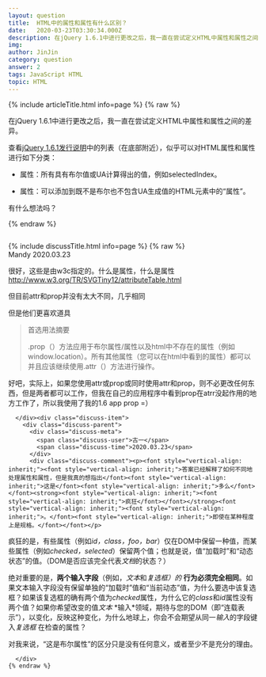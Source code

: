 ```yaml
---
layout: question
title:  HTML中的属性和属性有什么区别？
date:   2020-03-23T03:30:34.000Z
description: 在jQuery 1.6.1中进行更改之后，我一直在尝试定义HTML中属性和属性之间的差异。查看jQuery 1.6.1发行说明中的列表（在底部附近），...
img: 
author: JinJin
category: question
answer: 2
tags: JavaScript HTML
topic: HTML
---
```

<div class="article-root">
  <div class="article">
    {% include articleTitle.html info=page %}
    {% raw %}
    <div class="article-content"><p><font style="vertical-align: inherit;"><font style="vertical-align: inherit;">在jQuery 1.6.1中进行更改之后，我一直在尝试定义HTML中属性和属性之间的差异。</font></font></p>

<p><font style="vertical-align: inherit;"><font style="vertical-align: inherit;">查看</font></font><a href="http://blog.jquery.com/2011/05/12/jquery-1-6-1-released/" rel="noreferrer"><font style="vertical-align: inherit;"><font style="vertical-align: inherit;">jQuery 1.6.1发行说明</font></font></a><font style="vertical-align: inherit;"><font style="vertical-align: inherit;">中的列表</font><font style="vertical-align: inherit;">（在底部附近），似乎可以对HTML属性和属性进行如下分类：</font></font></p>

<ul>
<li><p><font style="vertical-align: inherit;"><font style="vertical-align: inherit;">属性：所有具有布尔值或UA计算得出的值，例如selectedIndex。 </font></font></p></li>
<li><p><font style="vertical-align: inherit;"><font style="vertical-align: inherit;">属性：可以添加到既不是布尔也不包含UA生成值的HTML元素中的“属性”。</font></font></p></li>
</ul>

<p><font style="vertical-align: inherit;"><font style="vertical-align: inherit;">有什么想法吗？</font></font></p></div>
    {% endraw %}
  </div>
  <p style="height: 0;width:0;overflow: hidden;"> 第2732篇《HTML中的属性和属性有什么区别？》来自Winter(https://github.com/aiyld/aiyld.github.io)的站点</p>
  <div class="discuss-wrapper">
    {% include discussTitle.html info=page %}
    {% raw %}
    <div class="discuss-item">
        <div class="discuss-parent">
          <div class="discuss-meta">
            <span class="discuss-user">Mandy</span>
            <span class="discuss-time">2020.03.23</span>
          </div>
          <div class="discuss-comment"><p><font style="vertical-align: inherit;"><font style="vertical-align: inherit;">很好，这些是由w3c指定的。什么是属性，什么是属性 
 </font></font><a href="http://www.w3.org/TR/SVGTiny12/attributeTable.html" rel="nofollow noreferrer"><font style="vertical-align: inherit;"><font style="vertical-align: inherit;">http://www.w3.org/TR/SVGTiny12/attributeTable.html</font></font></a></p>

<p><font style="vertical-align: inherit;"><font style="vertical-align: inherit;">但目前attr和prop并没有太大不同，几乎相同 </font></font></p>

<p><font style="vertical-align: inherit;"><font style="vertical-align: inherit;">但是他们更喜欢道具</font></font></p>

<blockquote>
  <p><font style="vertical-align: inherit;"><font style="vertical-align: inherit;">首选用法摘要</font></font></p>
  
  <p><font style="vertical-align: inherit;"><font style="vertical-align: inherit;">.prop（）方法应用于布尔属性/属性以及html中不存在的属性（例如window.location）。</font><font style="vertical-align: inherit;">所有其他属性（您可以在html中看到的属性）都可以并且应该继续使用.attr（）方法进行操作。</font></font></p>
</blockquote>

<p><font style="vertical-align: inherit;"><font style="vertical-align: inherit;">好吧，实际上，如果您使用attr或prop或同时使用attr和prop，则不必更改任何东西，但是两者都可以工作，但我在自己的应用程序中看到prop在atrr没起作用的地方工作了，所以我使用了我的1.6 app prop =）</font></font></p></div>
        </div>
        
      </div><div class="discuss-item">
        <div class="discuss-parent">
          <div class="discuss-meta">
            <span class="discuss-user">古一</span>
            <span class="discuss-time">2020.03.23</span>
          </div>
          <div class="discuss-comment"><p><font style="vertical-align: inherit;"><font style="vertical-align: inherit;">答案已经解释了如何不同地处理属性和属性，但是我真的想指出</font><font style="vertical-align: inherit;">这是</font><font style="vertical-align: inherit;">多么</font></font><strong><font style="vertical-align: inherit;"><font style="vertical-align: inherit;">疯狂</font></font></strong><font style="vertical-align: inherit;"><font style="vertical-align: inherit;">。</font><font style="vertical-align: inherit;">即使在某种程度上是规格。</font></font></p>

<p><font style="vertical-align: inherit;"><font style="vertical-align: inherit;">疯狂的是，有些属性（例如</font></font><em><font style="vertical-align: inherit;"><font style="vertical-align: inherit;">id，class，foo，bar</font></font></em><font style="vertical-align: inherit;"><font style="vertical-align: inherit;">）仅在DOM中保留一种值，而某些属性（例如</font></font><em><font style="vertical-align: inherit;"><font style="vertical-align: inherit;">checked，selected</font></font></em><font style="vertical-align: inherit;"><font style="vertical-align: inherit;">）保留两个值；</font><font style="vertical-align: inherit;">也就是说，值“加载时”和“动态状态”的值。</font><font style="vertical-align: inherit;">（DOM是否应该完全代表</font></font><em><font style="vertical-align: inherit;"><font style="vertical-align: inherit;">文档</font></font></em><font style="vertical-align: inherit;"><font style="vertical-align: inherit;">的状态</font><font style="vertical-align: inherit;">？）</font></font></p>

<p><font style="vertical-align: inherit;"><font style="vertical-align: inherit;">绝对重要的是，</font></font><strong><font style="vertical-align: inherit;"><font style="vertical-align: inherit;">两个输入字段</font></font></strong><font style="vertical-align: inherit;"><font style="vertical-align: inherit;">（例如，</font></font><em><font style="vertical-align: inherit;"><font style="vertical-align: inherit;">文本</font></font></em><font style="vertical-align: inherit;"><font style="vertical-align: inherit;">和</font></font><em><font style="vertical-align: inherit;"><font style="vertical-align: inherit;">复选框）的</font></font></em> <strong><font style="vertical-align: inherit;"><font style="vertical-align: inherit;">行为必须完全相同</font></font></strong><font style="vertical-align: inherit;"><font style="vertical-align: inherit;">。</font><font style="vertical-align: inherit;">如果文本输入字段没有保留单独的“加载时”值和“当前动态”值，为什么要选中该复选框？</font><font style="vertical-align: inherit;">如果该复选框的确有两个值为</font></font><em><font style="vertical-align: inherit;"><font style="vertical-align: inherit;">checked</font></font></em><font style="vertical-align: inherit;"><font style="vertical-align: inherit;">属性，为什么它的</font></font><em><font style="vertical-align: inherit;"><font style="vertical-align: inherit;">class</font></font></em><font style="vertical-align: inherit;"><font style="vertical-align: inherit;">和</font></font><em><font style="vertical-align: inherit;"><font style="vertical-align: inherit;">id</font></font></em><font style="vertical-align: inherit;"><font style="vertical-align: inherit;">属性</font><font style="vertical-align: inherit;">没有两个值</font><font style="vertical-align: inherit;">？</font><font style="vertical-align: inherit;">如果你希望改变的值</font></font><em><font style="vertical-align: inherit;"><font style="vertical-align: inherit;">文本</font></font></em><font style="vertical-align: inherit;"><font style="vertical-align: inherit;"> *输入*领域，期待与您的DOM（即“连载表示”），以变化，反映这种变化，为什么地球上，你会不会期望从同一</font></font><em><font style="vertical-align: inherit;"><font style="vertical-align: inherit;">输入</font></font></em><font style="vertical-align: inherit;"><font style="vertical-align: inherit;">的字段键入</font></font><em><font style="vertical-align: inherit;"><font style="vertical-align: inherit;">复选框</font></font></em><font style="vertical-align: inherit;"><font style="vertical-align: inherit;"> 在检查的属性？</font></font></p>

<p><font style="vertical-align: inherit;"><font style="vertical-align: inherit;">对我来说，“这是布尔属性”的区分只是没有任何意义，或者至少不是充分的理由。</font></font></p></div>
        </div>
        
      </div>
    {% endraw %}
  </div>
<div>
